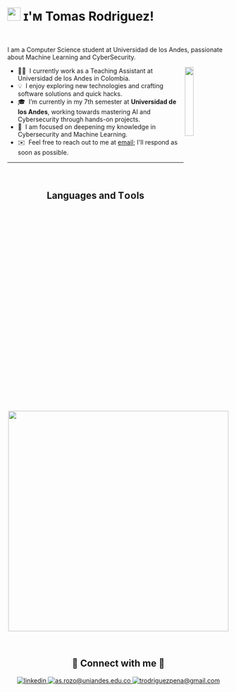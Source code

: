 <!--Banner-->

<!--Header Name-->
# <img src="https://emojis.slackmojis.com/emojis/images/1531849430/4246/blob-sunglasses.gif?1531849430" width="30"/> ɪ'ᴍ Tomas Rodriguez! 
<br /> 

<!--Start Intro-->
<p align="left">I am a Computer Science student at Universidad de los Andes, passionate about Machine Learning and CyberSecurity. </p>
<div>
  <img align="right" width="20%" src="https://media.tenor.com/dHk-LfzHrtwAAAAi/linux-computer.gif">
</div>

- 👨‍💻 &nbsp;I currently work as a Teaching Assistant at Universidad de los Andes in Colombia.
- 💡 &nbsp;I enjoy exploring new technologies and crafting software solutions and quick hacks.
- 🎓 &nbsp;I’m currently in my 7th semester at **Universidad de los Andes**, working towards mastering AI and Cybersecurity through hands-on projects.
- 🌱 &nbsp;I am focused on deepening my knowledge in Cybersecurity and Machine Learning.
- ✉️ &nbsp;Feel free to reach out to me at [email](trodriguezpena@gmail.com); I'll respond as soon as possible.
<!--End Intro-->

---
<br />

<!--Languages and Tools Section-->       
<h2 align="center">Languages and Tᴏᴏls</h2> 
<p align="center">
<img width="500px"  src="https://skillicons.dev/icons?i=py,fastapi,postgres,mongo,git,postman,linux,anaconda,gcp,bash,md,notion&perline=10"  />
</p>
<br />

<!--Contact Section--> 

<h2 align="center">🤝 Connect with me 🤝 </h2>
<div align="center">
 <a href="https://www.linkedin.com/in/tomasrodriguezpe%C3%B1a/" target="_blank">
<img src=https://img.shields.io/badge/linkedin-%231E77B5.svg?&style=for-the-badge&logo=linkedin&logoColor=white alt=linkedin style="margin-bottom: 5px;" />
</a>

<a href="mailto:t.rodriguezp@uniandes.edu.co" target="_blank">
<img src="https://img.shields.io/badge/Microsoft_Outlook-0078D4?style=for-the-badge&logo=microsoft-outlook&logoColor=white" alt=as.rozo@uniandes.edu.co mail style="margin-bottom: 5px;" />
</a>
  
<a href="mailto:trodriguezpena@gmail.com" target="_blank">
<img src="https://img.shields.io/badge/Gmail-D14836?style=for-the-badge&logo=gmail&logoColor=white" alt=trodriguezpena@gmail.com mail style="margin-bottom: 5px;" />
</a>
</div>

<br />
